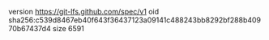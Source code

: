version https://git-lfs.github.com/spec/v1
oid sha256:c539d8467eb40f643f36437123a09141c488243bb8292bf288b40970b67437d4
size 6591
